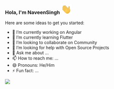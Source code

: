 ### Hola, I'm NaveenSingh <img src="https://raw.githubusercontent.com/ABSphreak/ABSphreak/master/gifs/Hi.gif" width="34px">


Here are some ideas to get you started:

- 🔭 I’m currently working on Angular
- 🌱 I’m currently learning Flutter
- 👯 I’m looking to collaborate on Community
- 🤔 I’m looking for help with Open Source Projects
- 💬 Ask me about ... 
- 📫 How to reach me: ...
- 😄 Pronouns: He/Him
- ⚡ Fun fact: ... 


<img src="https://github-readme-stats.vercel.app/api?username=dnaveensingh&&show_icons=true&title_color=ffffff&icon_color=bb2acf&text_color=daf7dc&bg_color=151515">
